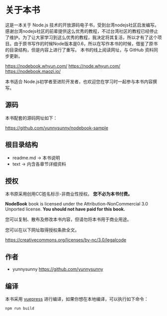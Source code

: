 # 关于本书

这是一本关于 Node.js 技术的开放源码电子书，受到台湾nodejs社区启发编写。感谢台湾nodejs社区的前辈提供这么优秀的教程，不过台湾社区的教程已经停止了维护。为了让大家学习到这么优秀的教程，我决定将其复活，所以才有了这个项目。由于原书写作的时候Node版本是0.6，所以在写作本书的时候，借鉴了原书的目录结构，但是内容上进行了重写。
本书的线上阅读网址，与 GitHub 资料同步更新。

<https://nodebook.whyun.com/> <https://node.whyun.com/> <https://nodebook.maozi.io/>

本书适合 Node.js初学者至进阶开发者，也欢迎您在学习时一起参与本书内容撰写。

## 源码

本书配套的源码网址如下：

<https://github.com/yunnysunny/nodebook-sample>

## 根目录结构

- readme.md -&gt; 本书说明
- text -&gt; 内含各章节详细资料

## 授权

本书原采用创用CC姓名标示-非商业性授权。
**您不必为本书付费。**

**NodeBook** book is licensed under the
Attribution-NonCommercial 3.0 Unported license. **You should not have
paid for this book.**

您可以复制、散布及修改本书内容，但请勿将本书用于商业用途。

您可以在以下网址取得授权条款全文。

<https://creativecommons.org/licenses/by-nc/3.0/legalcode>

## 作者

- yunnysunny <https://github.com/yunnysunny>

## 编译

本书采用 [vuepress](https://vuepress.vuejs.org/) 进行编译，如果你想在本地编译，可以执行如下命令：

```
npm run build
```


